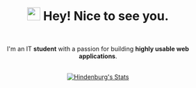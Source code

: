 <div align="center">
<h1><img src="https://emojis.slackmojis.com/emojis/images/1531849430/4246/blob-sunglasses.gif?1531849430" width="30"/> Hey! Nice to see you.</h1>

<br>

<p> I'm an IT <strong>student</strong> with a passion for building <strong>highly usable web applications</strong>.</p>

<br>

  <a href="https://github.com/Hindenburg1337" class="rich-diff-level-one">
    <img src="https://github-readme-stats.vercel.app/api?username=Hindenburg1337&icon_color=586069&text_color=586069&bg_color=fff&line_height=30&hide_title=true&title_color=0366d6" alt="Hindenburg's Stats" >
  </a>
